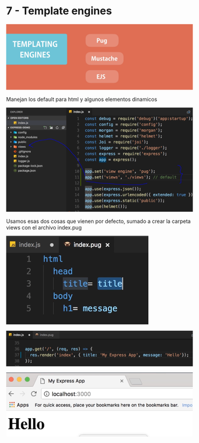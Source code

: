 # 7 - Template engines

![](../../../.gitbook/assets/imagen%20%28247%29.png)

Manejan los default para html y algunos elementos dinamicos

![](../../../.gitbook/assets/imagen%20%28234%29.png)

Usamos esas dos cosas que vienen por defecto, sumado a crear la carpeta views con el archivo index.pug 

![](../../../.gitbook/assets/imagen%20%28243%29.png)

![](../../../.gitbook/assets/imagen%20%28251%29.png)

![aca el resultado del template](../../../.gitbook/assets/imagen%20%28228%29.png)





